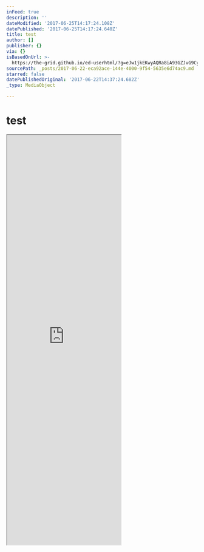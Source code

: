 ```yaml
---
inFeed: true
description: ''
dateModified: '2017-06-25T14:17:24.108Z'
datePublished: '2017-06-25T14:17:24.640Z'
title: test
author: []
publisher: {}
via: {}
isBasedOnUrl: >-
  https://the-grid.github.io/ed-userhtml/?g=eJw1jkEKwyAQRa8iA93GZJvG9Cypjo4wVRknKb19hdLlf_Aef8tRjheaLt4BqbbVWsqJYr5w4stKDhhP5nR062vpKqfXKlawBJSpUXskt4B556DkYJnnGxjCUdD_6vphdPCsMoy11IL3Ab1U5lySg1Jh3-zvx_4FaIUxnQ
sourcePath: _posts/2017-06-22-eca92ace-144e-4000-9f54-5635e6d74ac9.md
starred: false
datePublishedOriginal: '2017-06-22T14:37:24.682Z'
_type: MediaObject

---
```

# test

<iframe src="https://the-grid.github.io/ed-userhtml/?g=eJw9jkEKwyAQRa8iA91mkm2I6VlSHR3BqoyTlNy-QqHL_-A9_paCHG8yXZwFVm0rIqfIIV005QsleQpnzvHo6GrpKqfTKihUPMnUuD2jXcB8kle2sMyzeYBhGgn9z653JguvKsNZSy00mJOacyrRwk0ddtjwd2X_AuomMjg" height="1080" style=""></iframe>